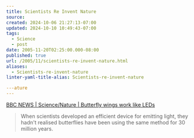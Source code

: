 ```yaml
---
title: Scientists Re Invent Nature
source: 
created: 2024-10-06 21:27:13-07:00
updated: 2024-10-10 10:49:43-07:00
tags:
  - Science
  - post
date: 2005-11-20T02:25:00.000-08:00
published: true
url: /2005/11/scientists-re-invent-nature.html
aliases:
  - Scientists-re-invent-nature
linter-yaml-title-alias: Scientists-re-invent-nature

---ature
---
```



[BBC NEWS | Science/Nature | Butterfly wings work like LEDs](http://news.bbc.co.uk/2/hi/science/nature/4443854.stm "BBC NEWS | Science/Nature | Butterfly wings work like LEDs")  
  

>   
> When scientists developed an efficient device for emitting light, they hadn't realised butterflies have been using the same method for 30 million years.